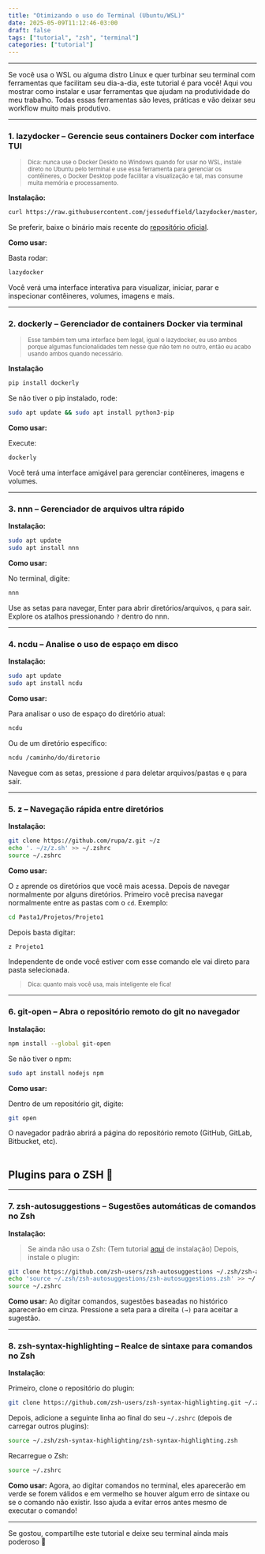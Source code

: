 ```yaml
---
title: "Otimizando o uso do Terminal (Ubuntu/WSL)"
date: 2025-05-09T11:12:46-03:00
draft: false
tags: ["tutorial", "zsh", "terminal"]
categories: ["tutorial"]
---
```


---
Se você usa o WSL ou alguma distro Linux e quer turbinar seu terminal com ferramentas que facilitam seu dia-a-dia, este tutorial é para você! Aqui vou mostrar como instalar e usar ferramentas que ajudam na produtividade do meu trabalho. Todas essas ferramentas são leves, práticas e vão deixar seu workflow muito mais produtivo.

---

### 1. **lazydocker** – Gerencie seus containers Docker com interface TUI

> <small>Dica: nunca use o Docker Deskto no Windows quando for usar no WSL, instale direto no Ubuntu pelo terminal e use essa ferramenta para gerenciar os contêineres, o Docker Desktop pode facilitar a visualização e tal, mas consume muita memória e processamento. </small>

**Instalação:**
```bash
curl https://raw.githubusercontent.com/jesseduffield/lazydocker/master/scripts/install_update_linux.sh | bash
```
Se preferir, baixe o binário mais recente do [repositório oficial](https://github.com/jesseduffield/lazydocker/releases).

**Como usar:**

Basta rodar:
```bash
lazydocker
```
Você verá uma interface interativa para visualizar, iniciar, parar e inspecionar contêineres, volumes, imagens e mais.

---

### 2. **dockerly** – Gerenciador de containers Docker via terminal

> <small>Esse também tem uma interface bem legal, igual o lazydocker, eu uso ambos porque algumas funcionalidades tem nesse que não tem no outro, então eu acabo usando ambos quando necessário.</small>

**Instalação**
 
```bash
pip install dockerly
```

Se não tiver o pip instalado, rode:

```bash
sudo apt update && sudo apt install python3-pip
```
**Como usar:**

Execute:
```bash
dockerly
```

Você terá uma interface amigável para gerenciar contêineres, imagens e volumes.

---

### 3. **nnn** – Gerenciador de arquivos ultra rápido

**Instalação:**

```bash
sudo apt update
sudo apt install nnn
```

**Como usar:**

No terminal, digite:

```bash
nnn
```

Use as setas para navegar, Enter para abrir diretórios/arquivos, `q` para sair. Explore os atalhos pressionando `?` dentro do nnn.

---

### 4. **ncdu** – Analise o uso de espaço em disco

**Instalação:**

```bash
sudo apt update
sudo apt install ncdu
```

**Como usar:**

Para analisar o uso de espaço do diretório atual:
```bash
ncdu
```
Ou de um diretório específico:
```bash
ncdu /caminho/do/diretorio
```
Navegue com as setas, pressione `d` para deletar arquivos/pastas e `q` para sair.

---

### 5. **z** – Navegação rápida entre diretórios

**Instalação:**

```bash
git clone https://github.com/rupa/z.git ~/z
echo '. ~/z/z.sh' >> ~/.zshrc
source ~/.zshrc
```

**Como usar:**

O `z` aprende os diretórios que você mais acessa. Depois de navegar normalmente por alguns diretórios. Primeiro você precisa navegar normalmente entre as pastas com o `cd`. Exemplo:

```bash
cd Pasta1/Projetos/Projeto1
```

Depois basta digitar: 

```bash
z Projeto1
```
Independente de onde você estiver com esse comando ele vai direto para pasta selecionada.

> <small>Dica: quanto mais você usa, mais inteligente ele fica!</small>

---

### 6. **git-open** – Abra o repositório remoto do git no navegador

**Instalação:**
```bash
npm install --global git-open
```

Se não tiver o npm:
```bash
sudo apt install nodejs npm
```

**Como usar:**

Dentro de um repositório git, digite:
```bash
git open
```
O navegador padrão abrirá a página do repositório remoto (GitHub, GitLab, Bitbucket, etc).
<br>
<br>

## Plugins para o ZSH 🔌
---

### 7. **zsh-autosuggestions** – Sugestões automáticas de comandos no Zsh

**Instalação:**

> Se ainda não usa o Zsh: (Tem tutorial [aqui](/posts/configurando-zsh/) de instalação)
Depois, instale o plugin:

```bash
git clone https://github.com/zsh-users/zsh-autosuggestions ~/.zsh/zsh-autosuggestions
echo 'source ~/.zsh/zsh-autosuggestions/zsh-autosuggestions.zsh' >> ~/.zshrc
source ~/.zshrc
```

**Como usar:**
Ao digitar comandos, sugestões baseadas no histórico aparecerão em cinza. Pressione a seta para a direita `(→)` para aceitar a sugestão.

---

### 8. **zsh-syntax-highlighting** – Realce de sintaxe para comandos no Zsh

**Instalação**:

Primeiro, clone o repositório do plugin:
```bash
git clone https://github.com/zsh-users/zsh-syntax-highlighting.git ~/.zsh/zsh-syntax-highlighting
```
Depois, adicione a seguinte linha ao final do seu `~/.zshrc` (depois de carregar outros plugins):
```bash
source ~/.zsh/zsh-syntax-highlighting/zsh-syntax-highlighting.zsh
```

Recarregue o Zsh:
```bash
source ~/.zshrc
```

**Como usar:**
Agora, ao digitar comandos no terminal, eles aparecerão em verde se forem válidos e em vermelho se houver algum erro de sintaxe ou se o comando não existir. Isso ajuda a evitar erros antes mesmo de executar o comando!

---
Se gostou, compartilhe este tutorial e deixe seu terminal ainda mais poderoso 🚀